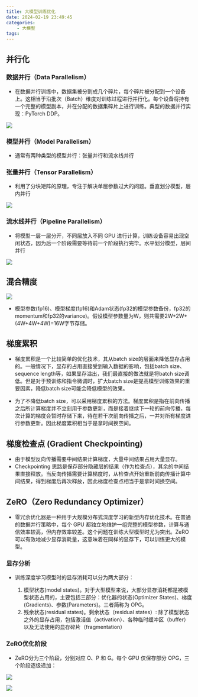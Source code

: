 ```yaml
---
title: 大模型训练优化
date: 2024-02-19 23:49:45
categories:
    - 大模型
tags:
---
```


## 并行化

### 数据并行（Data Parallelism）

- 在数据并行训练中，数据集被分割成几个碎片，每个碎片被分配到一个设备上。这相当于沿批次（Batch）维度对训练过程进行并行化。每个设备将持有一个完整的模型副本，并在分配的数据集碎片上进行训练。典型的数据并行实现：PyTorch DDP。

![](/img/note/202402252258.png)


### 模型并行（Model Parallelism）

- 通常有两种类型的模型并行：张量并行和流水线并行

### 张量并行（Tensor Parallelism）

- 利用了分块矩阵的原理，专注于解决单层参数过大的问题。垂直划分模型，层内并行

![](/img/note/202402252156.png)

### 流水线并行（Pipeline Parallelism）

- 将模型一层一层分开，不同层放入不同 GPU 进行计算，训练设备容易出现空闲状态，因为后一个阶段需要等待前一个阶段执行完毕。水平划分模型，层间并行

![](/img/note/202402252155.png)

## 混合精度

![](/img/note/202402252248.png)

- 模型参数(fp16)、模型梯度(fp16)和Adam状态(fp32的模型参数备份，fp32的momentum和fp32的variance)。假设模型参数量为W，则共需要2W+2W+(4W+4W+4W)=16W字节存储。

## 梯度累积

- 梯度累积是一个比较简单的优化技术，其从batch size的层面来降低显存占用的。一般情况下，显存的占用直接受到输入数据的影响，包括batch size、sequence length等，如果显存溢出，我们最直接的做法就是将batch size调低。但是对于预训练和指令微调时，扩大batch size是提高模型训练效果的重要因素，降低batch size可能会降低模型的效果。

- 为了不降低batch size，可以采用梯度累积的方法。梯度累积是指在前向传播之后所计算梯度并不立刻用于参数更新，而是接着继续下一轮的前向传播，每次计算的梯度会暂时存储下来，待在若干次前向传播之后，一并对所有梯度进行参数更新。因此梯度累积相当于是拿时间换空间。

## 梯度检查点 (Gradient Checkpointing)

- 由于模型反向传播需要中间结果计算梯度，大量中间结果占用大量显存。
- Checkpointing 思路是保存部分隐藏层的结果（作为检查点），其余的中间结果直接释放。当反向传播需要计算梯度时，从检查点开始重新前向传播计算中间结果，得到梯度后再次释放，因此梯度检查点相当于是拿时间换空间。

## ZeRO（Zero Redundancy Optimizer）

- 零冗余优化器是一种用于大规模分布式深度学习的新型内存优化技术。在普通的数据并行策略中，每个 GPU 都独立地维护一组完整的模型参数，计算与通信效率较高，但内存效率较差。这个问题在训练大型模型时尤为突出。ZeRO 可以有效地减少显存消耗量，这意味着在同样的显存下，可以训练更大的模型。

### 显存分析

- 训练深度学习模型时的显存消耗可以分为两大部分：

    1. 模型状态(model states)。对于大型模型来说，大部分显存消耗都是被模型状态占用的，主要包括三部分：优化器的状态(Optimizer States)、梯度(Gradients)、参数(Parameters)。三者简称为 OPG。
    2. 残余状态(residual states)。剩余状态（residual states）: 除了模型状态之外的显存占用，包括激活值（activation）、各种临时缓冲区（buffer）以及无法使用的显存碎片（fragmentation）

### ZeRO优化阶段

- ZeRO分为三个阶段，分别对应 O、P 和 G。每个 GPU 仅保存部分 OPG，三个阶段逐级递加：

![](/img/note/202402282045.png)

![](/img/note/202402282046.png)


